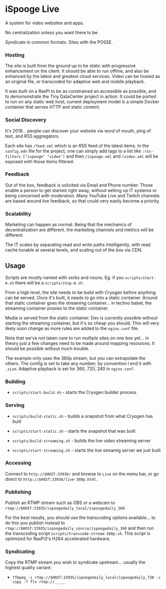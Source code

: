 # iSpooge Live

A system for video websites and apps.

No centralization unless you want there to be.

Syndicate in common formats. Sites with the POSSE.

### Hosting

The site is built from the ground up to be static with progressive enhancement
on the client. It should be able to run offline, and also be enhanced by
the latest and greatest cloud services. Video can be hosted as an original file,
or transcoded for adaptive web and mobile playback. 

It was built on a RasPi to be as constrained an accessible as possible, and to
demononstrate the Tiny DataCenter project in action. It could be ported to run
on any static web host; current deployment model is a simple Docker container
that serves HTTP and static content.

### Social Discovery

It's 2018... people can discover your website via word of mouth, ping of text,
and RSS aggregators.

Each site has `/feed.xml` which is an RSS feed of the latest items. In the 
`config.edn` file for the project, one can simply add tags to a list like
`:rss-filters ["ispooge" "video"]` and then `/ispooge.xml` and `/video.xml`
will be exposed with those items filtered.

### Feedback

Out of the box, feedback is solicited via Email and Phone number. Those enable
a person to get started right away, without setting up IT systems or being 
concerned with moderation. Many YouTube Live and Twitch channels are based around
live feedback, so that could very easily become a priority.


### Scalability

Marketing can happen as normal. Being that the mechanics of decentralization are 
different, the marketing channels and metrics will be different. 

The IT scales by separating read and write paths intelligently, with read cache
tunable at several levels, and scaling out of the box via CDN.


## Usage

Scripts are mostly named with verbs and nouns. Eg. if you `scripts/start-A.sh` there will be
a `scripts/stop-A.sh`.

From a high level, the site needs to be build with Cryogen before anything can
be served. Once it's built, it needs to go into a static container. Around that
static container goes the streaming container... in techno babel, the streaming
container proxies to the static container.

Media is served from the static container. Dev is currently possible without starting
the streaming container, but it's so cheap you should. This will very likely soon
change as more rules are added to the `nginx.conf` file.

Note that we've not taken care to run multiple sites on one box yet... in theory
just a few changes need to be made around mapping resources. It should be possible
without much trouble.

The example only uses the 360p stream, but you can extrapolate the others. The 
config is set to take any number; by convention I end it with `_size`. Adaptive
playback is set for 360, 720, 240 in `nginx.conf`.

### Building

* `scripts/start-build.sh` - starts the Cryogen builder process

### Serving

* `scripts/build-static.sh` - builds a snapshot from what Cryogen has built
* `scripts/start-static.sh` - starts the snapshot that was built

* `scripts/build-streaming.sh` - builds the live video streaming server
* `scripts/start-streaming.sh` - starts the live streamig server we just built

### Accessing

Connect to `http://$HOST:33936/` and browse to `Live` on the menu bar, or go direct
to `http://$HOST:33936/live-360p.html`.

### Publishing

Publish an RTMP stream such as OBS or a webcam to `rtmp://$HOST:33935/ispoogedaily_local/ispoogedaily_360`.

For the best results, you should use the transcoding options available... to do this
you publish instead to `rtmp://$HOST:33935/ispoogedaily_source/ispoogedaily_360` and then run the
transcoding script `scripts/transcode-stream-360p.sh`. This script is optimized for
RasPi3's H264 accelerated hardware.

### Syndicating

Copy the RTMP stream you wish to syndicate upstream... usually the highest quality
variant:

* `ffmpeg -i rtmp://$HOST:33935/ispoogedaily_local/ispoogedaily_720 -c copy -f flv rtmp://_____`

